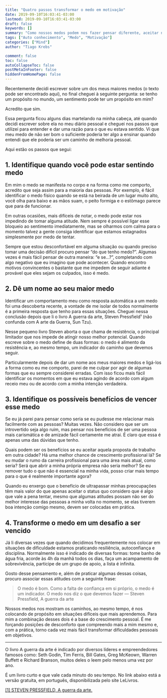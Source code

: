 ```yaml
---
title: "Quatro passos transformar o medo em motivação"
date: 2019-09-10T16:03:41-03:00
lastmod: 2019-09-10T16:03:41-03:00
draft: false
keywords: []
summary: "Como nossos medos podem nos fazer pensar diferente, aceitar novas experiências e dar valor ao que é incomum."
tags: ["Auto conhecimento", "Medo", "Motivação"]
categories: ["Mind"]
author: "Tiago Krebs"

comment: false
toc: false
autoCollapseToc: false
postMetaInFooter: false
hiddenFromHomePage: false
---
```


Recentemente decidi escrever sobre um dos meus maiores medos (o texto pode ser encontrado aqui), no final cheguei à seguinte pergunta: se tenho um propósito no mundo, um sentimento pode ter um propósito em mim?

Acredito que sim.

Essa pergunta ficou alguns dias martelando na minha cabeça, até quando decidi escrever sobre ela no meu diário pessoal e cheguei nos passos que utilizei para entender e dar uma razão para o que eu estava sentido. Vi que meu medo de não ser bom o suficiente poderia ter algo a ensinar quando entendi que ele poderia ser um caminho de melhoria pessoal.

Aqui estão os passos que segui:

## 1. Identifique quando você pode estar sentindo medo
Em mim o medo se manifesta no corpo e na forma como me comporto, acredito que seja assim para a maioria das pessoas. Por exemplo, é fácil identificar o medo físico quando se está na beirada de um lugar muito alto, você olha para baixo e as mãos suam, o peito formiga e o estômago parece que para de funcionar.

Em outras ocasiões, mais difíceis de notar, o medo pode estar nos impedindo de tomar alguma atitude. Nem sempre é possível ligar esse bloqueio ao sentimento imediatamente, mas se olharmos com calma para o momento talvez a gente consiga identificar que estamos estagnados simplesmente por medo de tentar.

Sempre que estou desconfortável em alguma situação ou quando preciso tomar uma decisão difícil procuro pensar “do que tenho medo?”. Algumas vezes é mais fácil pensar de outra maneira: “e se…?”, completando com algo negativo que eu imagino que pode acontecer. Quando encontro motivos convincentes o bastante que me impedem de seguir adiante é provável que eles sejam os culpados, isso é medo.

## 2. Dê um nome ao seu maior medo
Identificar um comportamento meu como resposta automática a um medo foi uma descoberta recente, a vontade de me isolar de todos normalmente é a primeira resposta que tenho para essas situações. Cheguei nessa conclusão depois que li o livro A guerra da arte, Steven Pressfield¹ (não confunda com A arte da Guerra, Sun Tzu).

Nesse pequeno livro Steven aborta o que chama de resistência, o principal limitador que nos impede de atingir nosso melhor potencial. Quando escreve sobre o medo define de duas formas: o medo é alimento da resistência e, ao mesmo tempo, um indicador do caminho que devemos seguir.

Particularmente depois de dar um nome aos meus maiores medos e ligá-los a forma como eu me comporto, parei de me culpar por agir de algumas formas que eu sempre considerei erradas. Com isso ficou mais fácil identificar os momentos em que eu estava agindo de acordo com algum receio meu ou de acordo com a minha intenção verdadeira.

## 3. Identifique os possíveis benefícios de vencer esse medo
Se eu já parei para pensar como seria se eu pudesse me relacionar mais facilmente com as pessoas? Muitas vezes. Não considero que ser um introvertido seja algo ruim, mas pensar nos benefícios de ser uma pessoa mais carismática e de amizade fácil certamente me atrai. É claro que essa é apenas uma das dúvidas que tenho.

Quais podem ser os benefícios se eu aceitar aquela proposta de trabalho em outra cidade? Há uma melhor chance de crescimento profissional lá? Se eu mudar o rumo da carreira profissional para uma área mais atual, como seria? Será que abrir a minha própria empresa não seria melhor? Se eu remover tudo o que não é essencial na minha vida, posso criar mais tempo para o que é realmente importante agora?

Quando eu enxergo que o benefício de ultrapassar minhas preocupações têm mais valor do que apenas aceitar o status quo considero que é algo que vale a pena tentar, mesmo que algumas atitudes possam não ser do melhor interesse das pessoas a minha volta no momento, se elas tiverem boa intenção comigo mesmo, devem ser colocadas em prática.

## 4. Transforme o medo em um desafio a ser vencido
Já li diversas vezes que quando decidimos frequentemente nos colocar em situações de dificuldade estamos praticando resiliência, autoconfiança e disciplina. Normalmente isso é indicado de diversas formas: tome banho de água fria, acorde às 4h da manhã todos os dias, faça um acampamento de sobrevivência, participe de um grupo de apoio, a lista é infinita.

Gosto desse pensamento e, além de praticar algumas dessas coisas, procuro associar essas atitudes com a seguinte frase:

> O medo é bom. Como a falta de confiança em si próprio, o medo é um indicador. O medo nos diz o que devemos fazer — Steven Pressfield, A guerra da arte

Nossos medos nos mostram os caminhos, ao mesmo tempo, é nos colocando de propósito em situações difíceis que mais aprendemos. Para mim a combinação desses dois é a base do crescimento pessoal. É me forçando posições de desconforto que compreendo mais a mim mesmo e, com a prática, torno cada vez mais fácil transformar dificuldades pessoais em objetivos.

---

O livro A guerra da arte é indicado por diversos líderes e empreendedores famosos como: Seth Godin, Tim Ferris, Bill Gates, Greg McKeown, Warren Buffett e Richard Branson, muitos deles o leem pelo menos uma vez por ano.

É um livro curto e que vale cada minuto do seu tempo. No link abaixo está a versão gratuita, em português, disponibilizada pelo site LeLivros.

[[1] STEVEN PRESSFIELD, A guerra da arte.](http://lelivros.love/book/baixar-livro-a-guerra-da-arte-steven-pressfield-em-pdf-mobi-e-epub-ou-ler-online/)